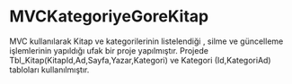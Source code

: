 # MVCKategoriyeGoreKitap

MVC kullanılarak Kitap ve kategorilerinin listelendiği , silme ve güncelleme işlemlerinin yapıldığı ufak bir proje yapılmıştır.
Projede Tbl_Kitap(KitapId,Ad,Sayfa,Yazar,Kategori) ve  Kategori (Id,KategoriAd) tabloları kullanılmıştır.
